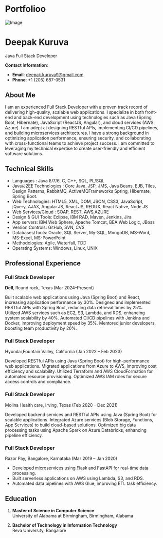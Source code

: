 # Portfolioo

![Image](https://github.com/user-attachments/assets/0c950703-6767-427b-bf36-70a27a34daa1)
# Deepak Kuruva
Java Full Stack Developer

**Contact Information**:
- **Email**: [deepak.kuruva9@gmail.com](mailto:deepak.kuruva9@gmail.com)
- **Phone**: +1 ‪(205) 687-0531

## About Me

I am an experienced Full Stack Developer with a proven track record of delivering high-quality, scalable web applications. I specialize in both front-end and back-end development using technologies such as Java (Spring Boot, Hibernate), JavaScript (ReactJS, Angular), and cloud services (AWS, Azure). I am adept at designing RESTful APIs, implementing CI/CD pipelines, and building microservices architectures. I have a strong background in optimizing application performance, ensuring security, and collaborating with cross-functional teams to achieve project success. I am committed to leveraging my technical expertise to create user-friendly and efficient software solutions.

## Technical Skills

- Languages	: Java 8/7/6, C, C++, SQL, PL/SQL
- Java/J2EE Technologies	:	Core Java, JSP, JMS, Java Beans, EJB, Tiles, Design Patterns, RabbitMQ, ActiveMQFrameworks	Spring, Hibernate, Spring Boot.
- Web Technologies:	HTML5, XML, DOM, JSON, CSS3, JavaScript, jQuery, AJAX, Angular.JS, React.JS, REDUX, React Native, Node.JS
- Web Services/Cloud :	SOAP, REST, AWS,AZURE
- Design & GUI Tools:	Eclipse, IBM RAD, Maven, Jenkins, Jira
- App servers:	IBM Web Sphere, Apache Tomcat, BEA Web Logic, JBoss
- Version Controls:	GitHub, SVN, CVS
- Databases/Tools:	Oracle, SQL Server, My-SQL, MongoDB, MS-Word, MS-Excel, MS-PowerPoint
- Methodologies:	 	Agile, Waterfall, TDD
- Operating Systems:	Windows, Linux, UNIX 


## Professional Experience

### Full Stack Developer  
**Dell**, Round rock, Texas (Mar 2024–Present)  

Built scalable web applications using Java (Spring Boot) and React, increasing application performance by 30%.
Designed and implemented RESTful APIs with Spring Boot, reducing data retrieval times by 25%.
Utilized AWS services such as EC2, S3, Lambda, and RDS, enhancing system scalability by 40%.
Automated CI/CD pipelines with Jenkins and Docker, improving deployment speed by 35%.
Mentored junior developers, boosting team productivity by 20%.

### Full Stack Developer  
Hyundai,Fountain Valley, California (Jan 2022 – Feb 2023)

Developed RESTful APIs using Java (Spring Boot) for high-performance web applications.
Migrated applications from Azure to AWS, improving cost efficiency and scalability.
Utilized Terraform and AWS CloudFormation for automated resource provisioning.
Optimized AWS IAM roles for secure access controls and compliance.



### Full Stack Developer  
Molina Health care, Irving, Texas (Feb 2020 – Dec 2021)

Developed backend services and RESTful APIs using Java (Spring Boot) for scalable applications.
Integrated Azure services (Blob Storage, Functions, App Services) to build cloud-based solutions.
Optimized big data processing tasks using Apache Spark on Azure Databricks, enhancing pipeline efficiency.

### Full Stack Developer  
Razor Pay, Bangalore, Karnataka (Mar 2019 – Jan 2020)

- Developed microservices using Flask and FastAPI for real-time data processing.
- Built serverless applications on AWS using Lambda, S3, and RDS.
- Automated data pipelines with AWS Glue, improving ETL task efficiency.

## Education
1. **Master of Science in Computer Science**  
   University of Alabama at Birmingham, Birmingham, Alabama
   
2. **Bachelor of Technology in Information Technology**  
   Reva University, Bangalore
